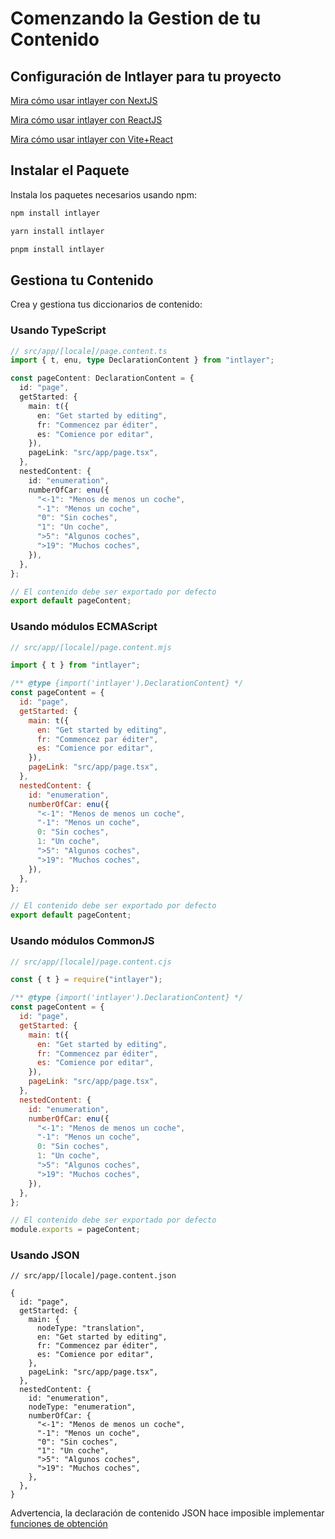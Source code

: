 # Comenzando la Gestion de tu Contenido

## Configuración de Intlayer para tu proyecto

[Mira cómo usar intlayer con NextJS](https://github.com/aypineau/intlayer/blob/main/docs/docs/intlayer_with_nextjs_es.md)

[Mira cómo usar intlayer con ReactJS](https://github.com/aypineau/intlayer/blob/main/docs/docs/intlayer_with_create_react_app_es.md)

[Mira cómo usar intlayer con Vite+React](https://github.com/aypineau/intlayer/blob/main/docs/docs/intlayer_with_vite+react_es.md)

## Instalar el Paquete

Instala los paquetes necesarios usando npm:

```bash
npm install intlayer
```

```bash
yarn install intlayer
```

```bash
pnpm install intlayer
```

## Gestiona tu Contenido

Crea y gestiona tus diccionarios de contenido:

### Usando TypeScript

```typescript
// src/app/[locale]/page.content.ts
import { t, enu, type DeclarationContent } from "intlayer";

const pageContent: DeclarationContent = {
  id: "page",
  getStarted: {
    main: t({
      en: "Get started by editing",
      fr: "Commencez par éditer",
      es: "Comience por editar",
    }),
    pageLink: "src/app/page.tsx",
  },
  nestedContent: {
    id: "enumeration",
    numberOfCar: enu({
      "<-1": "Menos de menos un coche",
      "-1": "Menos un coche",
      "0": "Sin coches",
      "1": "Un coche",
      ">5": "Algunos coches",
      ">19": "Muchos coches",
    }),
  },
};

// El contenido debe ser exportado por defecto
export default pageContent;
```

### Usando módulos ECMAScript

```javascript
// src/app/[locale]/page.content.mjs

import { t } from "intlayer";

/** @type {import('intlayer').DeclarationContent} */
const pageContent = {
  id: "page",
  getStarted: {
    main: t({
      en: "Get started by editing",
      fr: "Commencez par éditer",
      es: "Comience por editar",
    }),
    pageLink: "src/app/page.tsx",
  },
  nestedContent: {
    id: "enumeration",
    numberOfCar: enu({
      "<-1": "Menos de menos un coche",
      "-1": "Menos un coche",
      0: "Sin coches",
      1: "Un coche",
      ">5": "Algunos coches",
      ">19": "Muchos coches",
    }),
  },
};

// El contenido debe ser exportado por defecto
export default pageContent;
```

### Usando módulos CommonJS

```javascript
// src/app/[locale]/page.content.cjs

const { t } = require("intlayer");

/** @type {import('intlayer').DeclarationContent} */
const pageContent = {
  id: "page",
  getStarted: {
    main: t({
      en: "Get started by editing",
      fr: "Commencez par éditer",
      es: "Comience por editar",
    }),
    pageLink: "src/app/page.tsx",
  },
  nestedContent: {
    id: "enumeration",
    numberOfCar: enu({
      "<-1": "Menos de menos un coche",
      "-1": "Menos un coche",
      0: "Sin coches",
      1: "Un coche",
      ">5": "Algunos coches",
      ">19": "Muchos coches",
    }),
  },
};

// El contenido debe ser exportado por defecto
module.exports = pageContent;
```

### Usando JSON

```json5
// src/app/[locale]/page.content.json

{
  id: "page",
  getStarted: {
    main: {
      nodeType: "translation",
      en: "Get started by editing",
      fr: "Commencez par éditer",
      es: "Comience por editar",
    },
    pageLink: "src/app/page.tsx",
  },
  nestedContent: {
    id: "enumeration",
    nodeType: "enumeration",
    numberOfCar: {
      "<-1": "Menos de menos un coche",
      "-1": "Menos un coche",
      "0": "Sin coches",
      "1": "Un coche",
      ">5": "Algunos coches",
      ">19": "Muchos coches",
    },
  },
}
```

Advertencia, la declaración de contenido JSON hace imposible implementar [funciones de obtención](https://github.com/aypineau/intlayer/blob/main/docs/docs/content_declaration/function_fetching.md)
